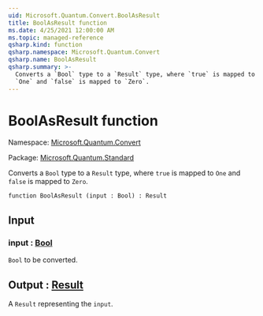 ```yaml
---
uid: Microsoft.Quantum.Convert.BoolAsResult
title: BoolAsResult function
ms.date: 4/25/2021 12:00:00 AM
ms.topic: managed-reference
qsharp.kind: function
qsharp.namespace: Microsoft.Quantum.Convert
qsharp.name: BoolAsResult
qsharp.summary: >-
  Converts a `Bool` type to a `Result` type, where `true` is mapped to
  `One` and `false` is mapped to `Zero`.
---
```


# BoolAsResult function

Namespace: [Microsoft.Quantum.Convert](xref:Microsoft.Quantum.Convert)

Package: [Microsoft.Quantum.Standard](https://nuget.org/packages/Microsoft.Quantum.Standard)


Converts a `Bool` type to a `Result` type, where `true` is mapped to`One` and `false` is mapped to `Zero`.

```qsharp
function BoolAsResult (input : Bool) : Result
```


## Input

### input : [Bool](xref:microsoft.quantum.qsharp.valueliterals#bool-literals)

`Bool` to be converted.



## Output : [Result](xref:microsoft.quantum.qsharp.valueliterals#result-literal)

A `Result` representing the `input`.
